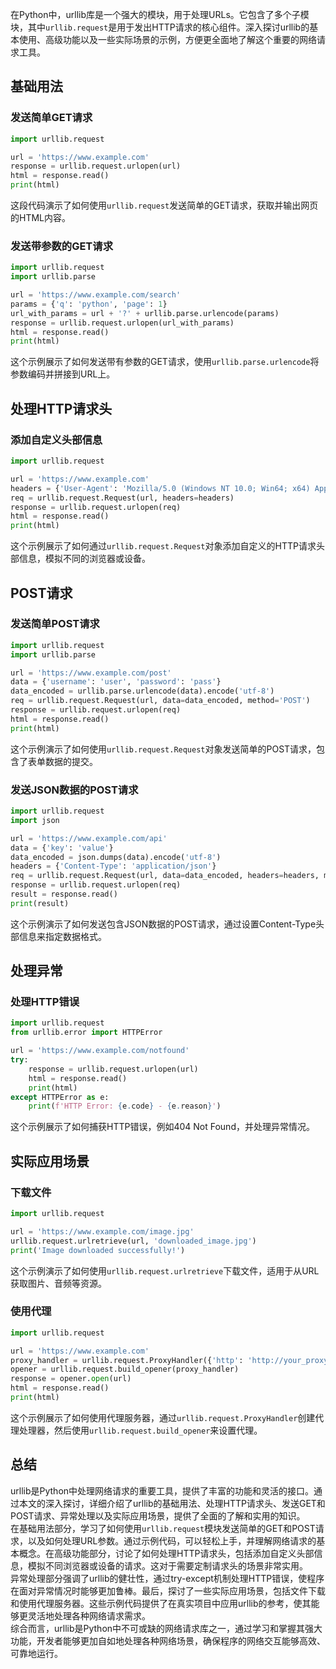 在Python中，urllib库是一个强大的模块，用于处理URLs。它包含了多个子模块，其中`urllib.request`是用于发出HTTP请求的核心组件。深入探讨urllib的基本使用、高级功能以及一些实际场景的示例，方便更全面地了解这个重要的网络请求工具。
<a name="aYNMY"></a>
## 基础用法
<a name="F18iM"></a>
### 发送简单GET请求
```python
import urllib.request

url = 'https://www.example.com'
response = urllib.request.urlopen(url)
html = response.read()
print(html)
```
这段代码演示了如何使用`urllib.request`发送简单的GET请求，获取并输出网页的HTML内容。
<a name="audyo"></a>
### 发送带参数的GET请求
```python
import urllib.request
import urllib.parse

url = 'https://www.example.com/search'
params = {'q': 'python', 'page': 1}
url_with_params = url + '?' + urllib.parse.urlencode(params)
response = urllib.request.urlopen(url_with_params)
html = response.read()
print(html)
```
这个示例展示了如何发送带有参数的GET请求，使用`urllib.parse.urlencode`将参数编码并拼接到URL上。
<a name="YG7mj"></a>
## 处理HTTP请求头
<a name="ahjWe"></a>
### 添加自定义头部信息
```python
import urllib.request

url = 'https://www.example.com'
headers = {'User-Agent': 'Mozilla/5.0 (Windows NT 10.0; Win64; x64) AppleWebKit/537.36 (KHTML, like Gecko) Chrome/91.0.4472.124 Safari/537.36'}
req = urllib.request.Request(url, headers=headers)
response = urllib.request.urlopen(req)
html = response.read()
print(html)
```
这个示例展示了如何通过`urllib.request.Request`对象添加自定义的HTTP请求头部信息，模拟不同的浏览器或设备。
<a name="KRf3i"></a>
## POST请求
<a name="sAT8K"></a>
### 发送简单POST请求
```python
import urllib.request
import urllib.parse

url = 'https://www.example.com/post'
data = {'username': 'user', 'password': 'pass'}
data_encoded = urllib.parse.urlencode(data).encode('utf-8')
req = urllib.request.Request(url, data=data_encoded, method='POST')
response = urllib.request.urlopen(req)
html = response.read()
print(html)
```
这个示例演示了如何使用`urllib.request.Request`对象发送简单的POST请求，包含了表单数据的提交。
<a name="xEZKl"></a>
### 发送JSON数据的POST请求
```python
import urllib.request
import json

url = 'https://www.example.com/api'
data = {'key': 'value'}
data_encoded = json.dumps(data).encode('utf-8')
headers = {'Content-Type': 'application/json'}
req = urllib.request.Request(url, data=data_encoded, headers=headers, method='POST')
response = urllib.request.urlopen(req)
result = response.read()
print(result)
```
这个示例演示了如何发送包含JSON数据的POST请求，通过设置Content-Type头部信息来指定数据格式。
<a name="CQQ1N"></a>
## 处理异常
<a name="baxIQ"></a>
### 处理HTTP错误
```python
import urllib.request
from urllib.error import HTTPError

url = 'https://www.example.com/notfound'
try:
    response = urllib.request.urlopen(url)
    html = response.read()
    print(html)
except HTTPError as e:
    print(f'HTTP Error: {e.code} - {e.reason}')
```
这个示例展示了如何捕获HTTP错误，例如404 Not Found，并处理异常情况。
<a name="APg8R"></a>
## 实际应用场景
<a name="OrFsM"></a>
### 下载文件
```python
import urllib.request

url = 'https://www.example.com/image.jpg'
urllib.request.urlretrieve(url, 'downloaded_image.jpg')
print('Image downloaded successfully!')
```
这个示例演示了如何使用`urllib.request.urlretrieve`下载文件，适用于从URL获取图片、音频等资源。
<a name="WDhkr"></a>
### 使用代理
```python
import urllib.request

url = 'https://www.example.com'
proxy_handler = urllib.request.ProxyHandler({'http': 'http://your_proxy', 'https': 'https://your_proxy'})
opener = urllib.request.build_opener(proxy_handler)
response = opener.open(url)
html = response.read()
print(html)
```
这个示例展示了如何使用代理服务器，通过`urllib.request.ProxyHandler`创建代理处理器，然后使用`urllib.request.build_opener`来设置代理。
<a name="qcrvP"></a>
## 总结
urllib是Python中处理网络请求的重要工具，提供了丰富的功能和灵活的接口。通过本文的深入探讨，详细介绍了urllib的基础用法、处理HTTP请求头、发送GET和POST请求、异常处理以及实际应用场景，提供了全面的了解和实用的知识。<br />在基础用法部分，学习了如何使用`urllib.request`模块发送简单的GET和POST请求，以及如何处理URL参数。通过示例代码，可以轻松上手，并理解网络请求的基本概念。在高级功能部分，讨论了如何处理HTTP请求头，包括添加自定义头部信息，模拟不同浏览器或设备的请求。这对于需要定制请求头的场景非常实用。<br />异常处理部分强调了urllib的健壮性，通过try-except机制处理HTTP错误，使程序在面对异常情况时能够更加鲁棒。最后，探讨了一些实际应用场景，包括文件下载和使用代理服务器。这些示例代码提供了在真实项目中应用urllib的参考，使其能够更灵活地处理各种网络请求需求。<br />综合而言，urllib是Python中不可或缺的网络请求库之一，通过学习和掌握其强大功能，开发者能够更加自如地处理各种网络场景，确保程序的网络交互能够高效、可靠地运行。
